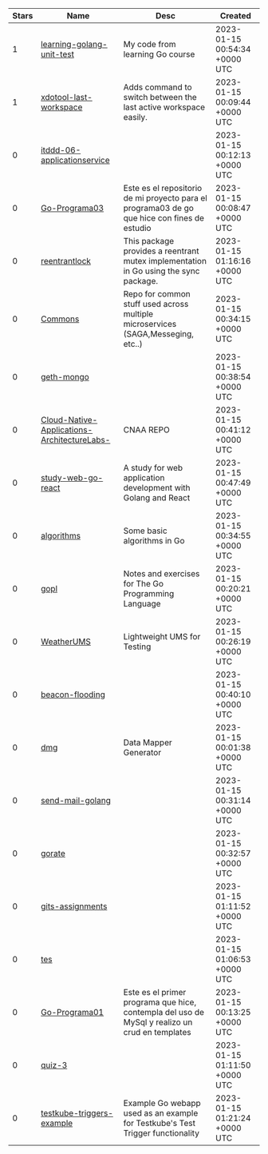 | Stars | Name | Desc | Created | 
| ----- | ------- | ------------- | ------------- |
| 1 | [learning-golang-unit-test](https://github.com/ditaisyiyah/learning-golang-unit-test) | My code from learning Go course | 2023-01-15 00:54:34 +0000 UTC |
| 1 | [xdotool-last-workspace](https://github.com/unitythemaker/xdotool-last-workspace) | Adds command to switch between the last active workspace easily. | 2023-01-15 00:09:44 +0000 UTC |
| 0 | [itddd-06-applicationservice](https://github.com/SakataAtsuki/itddd-06-applicationservice) |  | 2023-01-15 00:12:13 +0000 UTC |
| 0 | [Go-Programa03](https://github.com/HansBukerG/Go-Programa03) | Este es el repositorio de mi proyecto para el programa03 de go que hice con fines de estudio | 2023-01-15 00:08:47 +0000 UTC |
| 0 | [reentrantlock](https://github.com/josearomeroj/reentrantlock) | This package provides a reentrant mutex implementation in Go using the sync package. | 2023-01-15 01:16:16 +0000 UTC |
| 0 | [Commons](https://github.com/OSSIT-Tim1/Commons) | Repo for common stuff used across multiple microservices (SAGA,Messeging, etc..) | 2023-01-15 00:34:15 +0000 UTC |
| 0 | [geth-mongo](https://github.com/szkiwr/geth-mongo) |  | 2023-01-15 00:38:54 +0000 UTC |
| 0 | [Cloud-Native-Applications-ArchitectureLabs-](https://github.com/daklekar/Cloud-Native-Applications-ArchitectureLabs-) | CNAA REPO | 2023-01-15 00:41:12 +0000 UTC |
| 0 | [study-web-go-react](https://github.com/mochi-neko/study-web-go-react) | A study for web application development with Golang and React | 2023-01-15 00:47:49 +0000 UTC |
| 0 | [algorithms](https://github.com/telemachus/algorithms) | Some basic algorithms in Go | 2023-01-15 00:34:55 +0000 UTC |
| 0 | [gopl](https://github.com/telemachus/gopl) | Notes and exercises for The Go Programming Language | 2023-01-15 00:20:21 +0000 UTC |
| 0 | [WeatherUMS](https://github.com/met-slewis/WeatherUMS) | Lightweight UMS for Testing | 2023-01-15 00:26:19 +0000 UTC |
| 0 | [beacon-flooding](https://github.com/ParkChangSun/beacon-flooding) |  | 2023-01-15 00:40:10 +0000 UTC |
| 0 | [dmg](https://github.com/dev-kess/dmg) | Data Mapper Generator | 2023-01-15 00:01:38 +0000 UTC |
| 0 | [send-mail-golang](https://github.com/Aenewsss/send-mail-golang) |  | 2023-01-15 00:31:14 +0000 UTC |
| 0 | [gorate](https://github.com/InsaneWaifu/gorate) |  | 2023-01-15 00:32:57 +0000 UTC |
| 0 | [gits-assignments](https://github.com/fahmyabdul/gits-assignments) |  | 2023-01-15 01:11:52 +0000 UTC |
| 0 | [tes](https://github.com/Agunxzzz/tes) |  | 2023-01-15 01:06:53 +0000 UTC |
| 0 | [Go-Programa01](https://github.com/HansBukerG/Go-Programa01) | Este es el primer programa que hice, contempla del uso de MySql y realizo un crud en templates | 2023-01-15 00:13:25 +0000 UTC |
| 0 | [quiz-3](https://github.com/mirza27/quiz-3) |  | 2023-01-15 01:11:50 +0000 UTC |
| 0 | [testkube-triggers-example](https://github.com/dejanzele/testkube-triggers-example) | Example Go webapp used as an example for Testkube's Test Trigger functionality | 2023-01-15 01:21:24 +0000 UTC |

